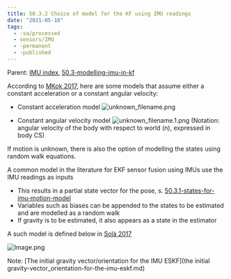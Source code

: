 ```yaml
---
title: 50.3.2 Choice of model for the KF using IMU readings
date: "2021-05-18"
tags:
  - -sa/processed
  - sensors/IMU
  - -permanent
  - -published
---
```


Parent: [IMU index](imu-index.md), [50.3-modelling-imu-in-kf](studienarbeit/50.3-modelling-imu-in-kf.md)

According to [MKok 2017](mkok-2017.md), here are some models that assume either a constant acceleration or a constant angular velocity:

*   Constant acceleration model
    ![unknown_filename.png](./_resources/50.3.2_Choice_of_model_for_the_KF_using_IMU_readings.resources/unknown_filename.png)
    
*   Constant angular velocity model
    ![unknown_filename.1.png](./_resources/50.3.2_Choice_of_model_for_the_KF_using_IMU_readings.resources/unknown_filename.1.png)
    (Notation: angular velocity of the body with respect to world (n), expressed in body CS)
    

If motion is unknown, there is also the option of modelling the states using random walk equations.

A common model in the literature for EKF sensor fusion using IMUs use the IMU readings as inputs

*   This results in a partial state vector for the pose, s. [50.3.1-states-for-imu-motion-model](studienarbeit/50.3.1-states-for-imu-motion-model.md)
*   Variables such as biases can be appended to the states to be estimated and are modelled as a random walk
*   If gravity is to be estimated, it also appears as a state in the estimator

A such model is defined below in [Solà 2017](studienarbeit/solà-2017-quaternion-kinematics-for-eskf.md)

![Image.png](./_resources/50.3.2_Choice_of_model_for_the_KF_using_IMU_readings.resources/Image.png)

Note: [The initial gravity vector/orientation for the IMU ESKF](the initial gravity-vector_orientation-for-the-imu-eskf.md)

